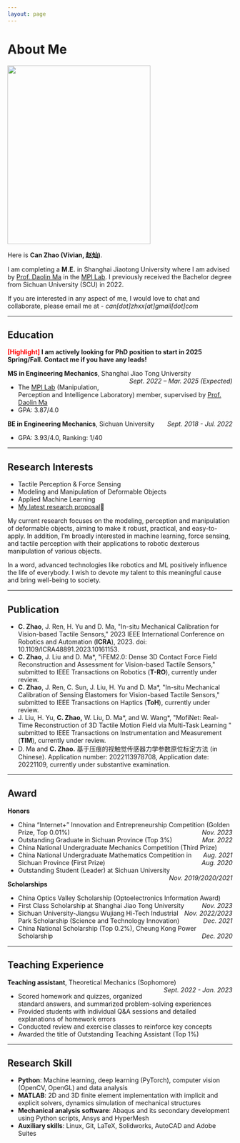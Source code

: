 ```yaml
---
layout: page
---
```


# About Me

<img src="https://canzhao-sunny.github.io/can_poster.jpg" class="floatpic" width="320" height="400">

Here is **Can Zhao (Vivian, 赵灿)**.

I am completing a **M.E.** in Shanghai Jiaotong University  where I am advised by [Prof. Daolin Ma](https://www.researchgate.net/profile/Daolin-Ma) in the [MPI Lab](https://mpi.sjtu.edu.cn/). I previously received the Bachelor degree from Sichuan University (SCU) in 2022.

If you are interested in any aspect of me, I would love to chat and collaborate, please email me at - *can[dot]zhxx[at]gmail[dot]com*

---

## Education

**<font color='red'>[Highlight]</font> I am actively looking for PhD position to start in 2025 Spring/Fall. Contact me if you have any leads!**

**MS in Engineering Mechanics**, Shanghai Jiao Tong University<span style="float:right;">*Sept. 2022 – Mar. 2025 (Expected)*</span>

- The [MPI Lab](https://mpi.sjtu.edu.cn/) (Manipulation, Perception and Intelligence Laboratory) member, supervised by [Prof. Daolin Ma](https://www.researchgate.net/profile/Daolin-Ma)
- GPA: 3.87/4.0 

**BE in Engineering Mechanics**, Sichuan University<span style="float:right;">*Sept. 2018 - Jul. 2022*</span>

- GPA: 3.93/4.0, Ranking: 1/40

---

## Research Interests

- Tactile Perception & Force Sensing
- Modeling and Manipulation of Deformable Objects
- Applied Machine Learning
- [My latest research proposal](https://canzhao-sunny.github.io/file/proposal-2023.pdf)🔗


My current research focuses on the modeling, perception and manipulation of deformable objects, aiming to make it robust, practical, and easy-to-apply. In addition, I’m broadly interested in machine learning, force sensing, and tactile perception with their applications to robotic dexterous manipulation of various objects.

In a word, advanced technologies like robotics and  ML positively influence the life of everybody.  I wish to devote my talent to this meaningful cause and bring well-being to society.

---

## **Publication**

- **C. Zhao**, J. Ren, H. Yu and D. Ma, "In-situ Mechanical Calibration for Vision-based Tactile Sensors," 2023 IEEE International Conference on Robotics and Automation (**ICRA**), 2023. doi: 10.1109/ICRA48891.2023.10161153.
- **C. Zhao**, J. Liu and D. Ma\*, "iFEM2.0: Dense 3D Contact Force Field Reconstruction and Assessment for Vision-based Tactile Sensors," submitted to IEEE Transactions on Robotics (**T-RO**), currently under review.
- **C. Zhao**, J. Ren, C. Sun, J. Liu, H. Yu and D. Ma\*, "In-situ Mechanical Calibration of Sensing Elastomers for Vision-based Tactile Sensors," submitted to IEEE Transactions on Haptics (**ToH**), currently under review.
- J. Liu, H. Yu, **C. Zhao,** W. Liu, D. Ma\*, and W. Wang\*, "MofiNet: Real-Time Reconstruction of 3D Tactile Motion Field via Multi-Task Learning " submitted to IEEE Transactions on Instrumentation and Measurement (**TIM**), currently under review.
- D. Ma and **C. Zhao.** 基于压痕的视触觉传感器力学参数原位标定方法 (in Chinese). Application number: 2022113978708, Application date: 20221109, currently under substantive examination.

---

## **Award**

**Honors**

- China “Internet+” Innovation and Entrepreneurship Competition (Golden Prize, Top 0.01%)<span style="float:right;">*Nov. 2023*</span>
- Outstanding Graduate in Sichuan Province (Top 3%)<span style="float:right;">*Mar. 2022*</span>
- China National Undergraduate Mechanics Competition (Third Prize)<span style="float:right;">*Aug. 2021*</span>
- China National Undergraduate Mathematics Competition in Sichuan Province (First Prize)<span style="float:right;">*Aug. 2020*</span>
- Outstanding Student (Leader) at Sichuan University <span style="float:right;">*Nov. 2019/2020/2021*</span>

**Scholarships**

- China Optics Valley Scholarship (Optoelectronics Information Award)<span style="float:right;">*Nov. 2023*</span>
- First Class Scholarship at Shanghai Jiao Tong University<span style="float:right;">*Nov. 2022/2023*</span>
- Sichuan University-Jiangsu Wujiang Hi-Tech Industrial Park Scholarship (Science and Technology Innovation)<span style="float:right;">*Dec. 2021*</span>
- China National Scholarship (Top 0.2%), Cheung Kong Power Scholarship<span style="float:right;">*Dec. 2020*</span>

---

## **Teaching Experience**

**Teaching assistant**, Theoretical Mechanics (Sophomore)<span style="float:right;">*Sept. 2022 - Jan. 2023*</span>
- Scored homework and quizzes, organized standard answers, and summarized problem-solving experiences
- Provided students with individual Q&A sessions and detailed explanations of homework errors
- Conducted review and exercise classes to reinforce key concepts
- Awarded the title of Outstanding Teaching Assistant (Top 1%)

---

## **Research Skill**

- **Python**: Machine learning, deep learning (PyTorch), computer vision (OpenCV, OpenGL) and data analysis
- **MATLAB**: 2D and 3D finite element implementation with implicit and explicit solvers, dynamics simulation of mechanical structures
- **Mechanical analysis software**: Abaqus and its secondary development using Python scripts, Ansys and HyperMesh
- **Auxiliary skills**: Linux, Git, LaTeX, Solidworks, AutoCAD and Adobe Suites

